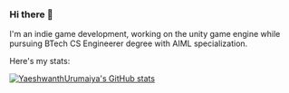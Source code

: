 ### Hi there 👋

I'm an indie game development, working on the unity game engine while pursuing BTech CS Engineerer degree with AIML specialization.

Here's my stats:

[![YaeshwanthUrumaiya's GitHub stats](https://github-readme-stats.vercel.app/api?username=YaeshwanthUrumaiya&show_icons=true&theme=tokyonight&count_private=true)]([https://github.com/anuraghazra/github-readme-stats](https://github.com/YaeshwanthUrumaiya/github-readme-stats))

<!--
**YaeshwanthUrumaiya/YaeshwanthUrumaiya** is a ✨ _special_ ✨ repository because its `README.md` (this file) appears on your GitHub profile.

Here are some ideas to get you started:
- 🔭 I’m currently working on ...
- 🌱 I’m currently learning ...
- 👯 I’m looking to collaborate on ...
- 🤔 I’m looking for help with ...
- 💬 Ask me about ...
- 📫 How to reach me: ...
- 😄 Pronouns: ...
- ⚡ Fun fact: ...
-->
